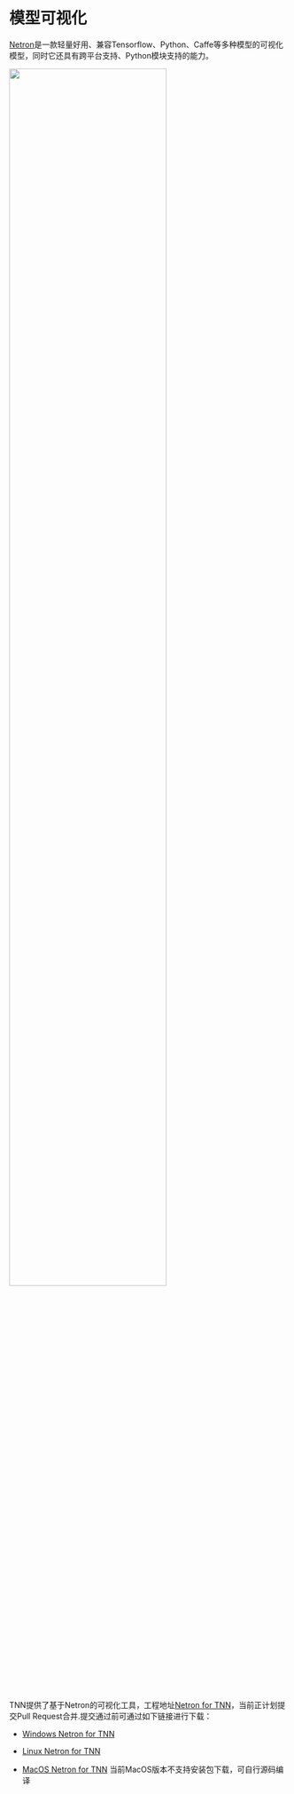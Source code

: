 # 模型可视化
[Netron](https://github.com/lutzroeder/netron)是一款轻量好用、兼容Tensorflow、Python、Caffe等多种模型的可视化模型，同时它还具有跨平台支持、Python模块支持的能力。

<div align=left ><img src="https://gitee.com/darren3d/tnn-resource/raw/master/doc/cn/user/resource/tnn-netron.jpg" width = "75%" height = "75%"/>

TNN提供了基于Netron的可视化工具，工程地址[Netron for TNN](https://github.com/masterwan96/netron)，当前正计划提交Pull Request合并.提交通过前可通过如下链接进行下载：
* [Windows Netron for TNN](https://gitee.com/darren3d/tnn-resource/raw/master/netron/Netron%20Setup%204.1.1.exe.zip)

* [Linux Netron for TNN](https://gitee.com/darren3d/tnn-resource/raw/master/netron/Netron-4.1.1.AppImage.zip)

* [MacOS Netron for TNN](https://github.com/masterwan96/netron)
  当前MacOS版本不支持安装包下载，可自行源码编译
